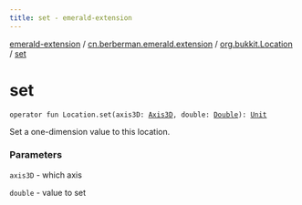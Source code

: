 ```yaml
---
title: set - emerald-extension
---
```


[emerald-extension](../../index.html) / [cn.berberman.emerald.extension](../index.html) / [org.bukkit.Location](index.html) / [set](.)

# set

`operator fun Location.set(axis3D: `[`Axis3D`](../-axis3-d/index.html)`, double: `[`Double`](https://kotlinlang.org/api/latest/jvm/stdlib/kotlin/-double/index.html)`): `[`Unit`](https://kotlinlang.org/api/latest/jvm/stdlib/kotlin/-unit/index.html)

Set a one-dimension value to this location.

### Parameters

`axis3D` - which axis

`double` - value to set
